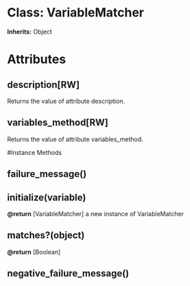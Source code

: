 # Class: VariableMatcher
**Inherits:** Object
    



# Attributes
## description[RW] [](#attribute-c-description)
Returns the value of attribute description.

## variables_method[RW] [](#attribute-c-variables_method)
Returns the value of attribute variables_method.


#Instance Methods
## failure_message() [](#method-i-failure_message)

## initialize(variable) [](#method-i-initialize)

**@return** [VariableMatcher] a new instance of VariableMatcher

## matches?(object) [](#method-i-matches?)

**@return** [Boolean] 

## negative_failure_message() [](#method-i-negative_failure_message)

